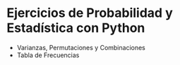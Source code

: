 # Ejercicios de Probabilidad y Estadística con Python
- Varianzas, Permutaciones y Combinaciones
- Tabla de Frecuencias
